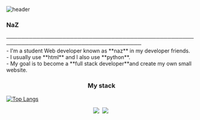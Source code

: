 ![header](https://capsule-render.vercel.app/api?type=waving&color=auto&height=150&section=header&text=Hi%20There👋&fontSize=70)
<h3>NaZ</h3>
──────────────────────────────────────────────────────────────────────────────────────</br>
- I'm a student Web developer known as **naz** in my developer friends.</br>
- I usually use **html** and I also use **python**.</br>
- My goal is to become a **full stack developer**and create my own small website.</br>
<h3 align="center">My stack</h3>

[![Top Langs](https://github-readme-stats.vercel.app/api/top-langs/?username=NaZ1125)](https://github.com/anuraghazra/github-readme-stats)
<p align="center"><img src="https://img.shields.io/badge/Python-3766AB?style=flat-square&logo=Python&logoColor=white"/></a>&nbsp <img src="https://img.shields.io/badge/HTML5-#E34F26?style=flat-square&logo=HTML5&logoColor=white"/></a>&nbsp 
